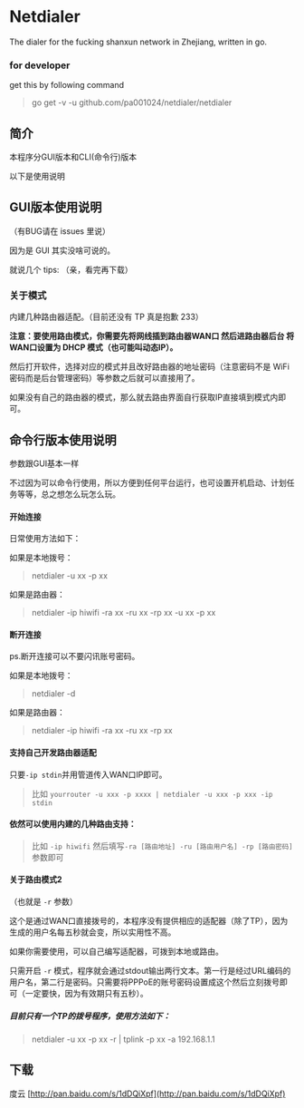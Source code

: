 Netdialer
=========

The dialer for the fucking shanxun network in Zhejiang, written in go. 

### for developer

get this by following command

> go get -v -u github.com/pa001024/netdialer/netdialer 

简介
----

本程序分GUI版本和CLI(命令行)版本

以下是使用说明

GUI版本使用说明
---------------

（有BUG请在 issues 里说）

因为是 GUI 其实没啥可说的。

就说几个 tips: （亲，看完再下载）

### 关于模式

内建几种路由器适配。（目前还没有 TP 真是抱歉 233）

__注意：要使用路由模式，你需要先将网线插到路由器WAN口 然后进路由器后台
将WAN口设置为 DHCP 模式（也可能叫动态IP）。__

然后打开软件，选择对应的模式并且改好路由器的地址密码（注意密码不是 WiFi 密码而是后台管理密码）等参数之后就可以直接用了。

如果没有自己的路由器的模式，那么就去路由界面自行获取IP直接填到模式内即可。


命令行版本使用说明
----------------------

参数跟GUI基本一样

不过因为可以命令行使用，所以方便到任何平台运行，也可设置开机启动、计划任务等等，总之想怎么玩怎么玩。

#### 开始连接

日常使用方法如下：

如果是本地拨号：
> netdialer -u xx -p xx

如果是路由器：
> netdialer -ip hiwifi -ra xx -ru xx -rp xx -u xx -p xx

#### 断开连接

ps.断开连接可以不要闪讯账号密码。

如果是本地拨号：
> netdialer -d

如果是路由器：
> netdialer -ip hiwifi -ra xx -ru xx -rp xx


#### 支持自己开发路由器适配

只要`-ip stdin`并用管道传入WAN口IP即可。

> 比如 `yourrouter -u xxx -p xxxx | netdialer -u xxx -p xxx -ip stdin`

#### 依然可以使用内建的几种路由支持：

> 比如 `-ip hiwifi` 然后填写`-ra [路由地址] -ru [路由用户名] -rp [路由密码]`参数即可

#### 关于路由模式2

（也就是 `-r` 参数）

这个是通过WAN口直接拨号的，本程序没有提供相应的适配器（除了TP），因为生成的用户名每五秒就会变，所以实用性不高。

如果你需要使用，可以自己编写适配器，可拨到本地或路由。

只需开启 `-r` 模式，程序就会通过stdout输出两行文本。第一行是经过URL编码的用户名，第二行是密码。只需要将PPPoE的账号密码设置成这个然后立刻拨号即可（一定要快，因为有效期只有五秒）。

##### 目前只有一个TP的拨号程序，使用方法如下：

> netdialer -u xx -p xx -r | tplink -p xx -a 192.168.1.1



下载
----

度云 [http://pan.baidu.com/s/1dDQiXpf](http://pan.baidu.com/s/1dDQiXpf)
